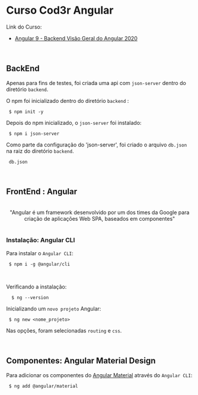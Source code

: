 # Curso Cod3r Angular

Link do Curso:

- [Angular 9 - Backend  Visão Geral do Angular 2020](https://www.youtube.com/watch?v=NCrWXZtlc7Q&list=PLdPPE0hUkt0rPyAkdhHIIquKbwrGUkvw3)


 <br/>

## BackEnd 

Apenas para fins de testes, foi criada uma api com `json-server` dentro do diretório `backend`.

O  npm foi inicializado dentro do diretório `backend` :

     $ npm init -y

Depois do npm inicializado, o `json-server` foi instalado:

     $ npm i json-server

Como parte da configuração do 'json-server', foi criado o arquivo `db.json` na raiz do diretório `backend`.

     db.json

<br/>

## FrontEnd : Angular

<br/>

<center>"Angular é um framework desenvolvido por um dos times da Google para criação de aplicações Web SPA, baseados em componentes"</center>

<br/>

### Instalação: Angular CLI

Para instalar o `Angular CLI`:

     $ npm i -g @angular/cli

<br/>

Verificando a instalação:

      $ ng --version


Inicializando um `novo projeto` Angular:

     $ ng new <nome_projeto>


Nas opções, foram selecionadas `routing` e `css`.

<br/>

## Componentes: Angular Material Design

Para adicionar os componentes do [Angular Material](https://material.angular.io/) através do `Angular CLI`:


     $ ng add @angular/material






 